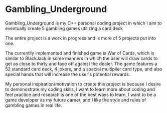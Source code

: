 # Gambling_Underground
Gambling_Underground is my C++ personal coding project in which I aim to eventually create 5 gambling games utilizing a card deck

The entire project is a work in progress and is more of 5 projects put into one.

The currentlly implemented and finished game is War of Cards, which is similar to BlackJack in some manners in which the user will draw cards to get as close to thirty and face off against the dealer. The game features a 52 standard card deck, 4 jokers, and a special multiplier card type, and also special hands that will increase the user's potential rewards.

My personal inspiration/motivation to create this project is because I desire to demonostrate my coding skills, I want to learn more about coding and feel practice and research is one of the best ways to learn, I want to be a game developer as my future career, and I like the style and rules of gambling games in real life.
